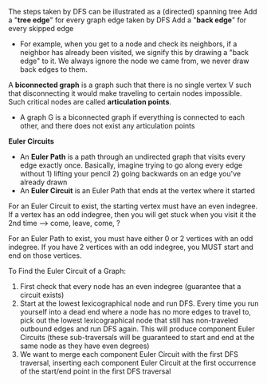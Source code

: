 The steps taken by DFS can be illustrated as a (directed) spanning tree
Add a "**tree edge**" for every graph edge taken by DFS
Add a "**back edge**" for every skipped edge
- For example, when you get to a node and check its neighbors, if a neighbor has already been visited, we signify this by drawing a "back edge" to it. We always ignore the node we came from, we never draw back edges to them.

A **biconnected graph** is a graph such that there is no single vertex V such that disconnecting it would make traveling to certain nodes impossible. Such critical nodes are called **articulation points**.
- A graph G is a biconnected graph if everything is connected to each other, and there does not exist any articulation points


**Euler Circuits** 
- An **Euler Path** is a path through an undirected graph that visits every edge exactly once. Basically, imagine trying to go along every edge without 1) lifting your pencil 2) going backwards on an edge you've already drawn
- An **Euler Circuit** is an Euler Path that ends at the vertex where it started

For an Euler Circuit to exist, the starting vertex must have an even indegree. If a vertex has an odd indegree, then you will get stuck when you visit it the 2nd time --> come, leave, come, ?

For an Euler Path to exist, you must have either 0 or 2 vertices with an odd indegree. If you have 2 vertices with an odd indegree, you MUST start and end on those vertices.

To Find the Euler Circuit of a Graph:
1. First check that every node has an even indegree (guarantee that a circuit exists)
2. Start at the lowest lexicographical node and run DFS. Every time you run yourself into a dead end where a node has no more edges to travel to, pick out the lowest lexicographical node that still has non-traveled outbound edges and run DFS again. This will produce component Euler Circuits (these sub-traversals will be guaranteed to start and end at the same node as they have even degrees)
3. We want to merge each component Euler Circuit with the first DFS traversal, inserting each component Euler Circuit at the first occurrence of the start/end point in the first DFS traversal

